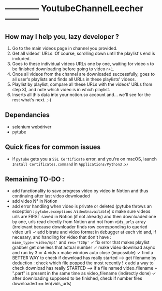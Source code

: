 # ———— YoutubeChannelLeecher ————

## How may I help you, lazy developer ?
1) Go to the main videos page in channel you provided.
2) Get all videos' URLs. Of course, scrolling down until the playlist's end is included.
3) Goes to these individual videos URLs one by one, waiting for video `n` to be finished downloading before going to video `n+1`.
4) Once all videos from the channel are downloaded successfully, goes to all user's playlists and finds all URLs in these playlists' videos.
5) Playlist by playlist, compare all these URLs with the videos' URLs from step 3), and note which video is in which playlist.
6) Inserts all this data into your notion.so account and... we'll see for the rest what's next. ;-)

## Dependancies
- selenium webdriver
- pytube

## Quick fices for common issues
- If `pytube` gets you a `SSL Certificate` error, and you're on macOS, launch `Install Certificates.command` in `Applications/Python3.x/`

## Remaining TO-DO :
- add functionality to save progress video by video in Notion and thus continuing after last video downloaded
- add video N° in Notion
- add error handling when video is private or deleted (pytube throws an exception : `pytube.exceptions.VideoUnavailable`)
x make sure videos urls are FIRST saved in Notion (if not already) and then downloaded one by one, urls read directly from Notion and not from `vids_urls` array (irrelevant because downloader finds row corresponding to queried video url)
✓ add bitrate and video format in debugger at each vid and, if necesary, and handling for video that don't have : `mime_type='video/mp4'` and `res='720p'`
✓ fix error that makes playlist grabber get one less that actual number
✓ make video download async and run by 3 or 4 vids
x make window auto close (impossible)
✓ find a BETTER WAY to check if download has really started —> get filename by deduction : check which file popped the most recently !
x add a way to check download has really STARTED —> if a file named video_filename + ".part" is present in the same time as video_filename (indirectly done)
✓ after downloading supposed to be finished, check if number files downloaded == len(vids_urls)